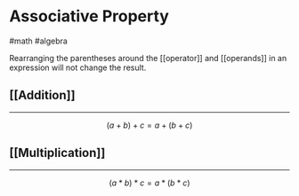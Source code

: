 # Associative Property
#math #algebra

Rearranging the parentheses around the [[operator]] and [[operands]] in an expression will not change the result.

## [[Addition]]
---
$$(a + b) + c = a + (b + c)$$

## [[Multiplication]]
---
$$(a * b) * c = a * (b * c)$$
